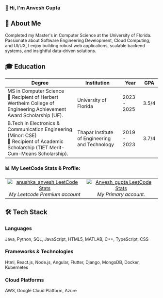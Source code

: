 

### 👋 Hi, I'm Anvesh Gupta

## 🚀 About Me
Completed my Master's in Computer Science at the University of Florida. Passionate about Software Engineering Development, Cloud Computing, and UI/UX, I enjoy building robust web applications, scalable backend systems, and insightful data-driven solutions.

## 🎓 Education
| Degree | Institution | Year | GPA |
|--------|-------------|---------------|-----|
| MS in Computer Science <br> 🏅 Recipient of Herbert Wertheim College of Engineering Achievement Award Scholarship (UF). | University of Florida | 2023 - 2025 | 3.5/4 |
| B.Tech in Electronics & Communication Engineering (Minor: CSE) <br> 🏅 Recipient of Academic Scholarship (TIET Merit-Cum-Means Scholarship). | Thapar Institute of Engineering and Technology | 2019 - 2023 | 3.7/4 |
 


### 📊 My LeetCode Stats & Profile:

<table>
  <tr>
       <td align="center">
      <a href="https://leetcode.com/anushka_anvesh">
        <img src="https://leetcard.jacoblin.cool/anushka_anvesh" alt="anushka_anvesh LeetCode Stats" />
      </a>
      <br/>
      <em>My Leetcode Premium account </em>
    </td>
     <td align="center">
      <a href="https://leetcode.com/Anvesh_gupta">
        <img src="https://leetcard.jacoblin.cool/Anvesh_gupta" alt="Anvesh_gupta LeetCode Stats" />
      </a>
      <br/>
      <em>My Primary account.</em>
    </td>
  </tr>
</table>            




## 🛠️ Tech Stack

### Languages
Java,
Python,
SQL,
JavaScript,
HTML5,
MATLAB,
C++,
TypeScript,
CSS

### Frameworks & Technologies
Html,
React.js,
Node.js,
Angular,
Flutter,
Django,
MongoDB,
Docker,
Kubernetes

### Cloud Platforms
AWS,
Google Cloud Platform,
Azure
